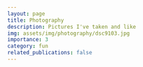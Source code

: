 ```yaml
---
layout: page
title: Photography
description: Pictures I've taken and like
img: assets/img/photography/dsc9103.jpg
importance: 3
category: fun
related_publications: false
---
```

